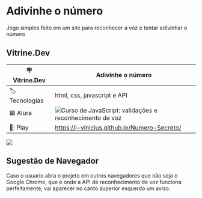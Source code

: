# Adivinhe o número

Jogo simples feito em um site para reconhecer a voz e tentar adivinhar o número

## Vitrine.Dev

| :placard: Vitrine.Dev | Adivinhe o número |
| -------------  | --- |
| :label: Tecnologias | html, css, javascript e API |
| 🟦 Alura         | ![Curso de JavaScript: validações e reconhecimento de voz](https://cursos.alura.com.br/course/javascript-validacoes-reconhecimento-voz)|
| 🔗: Play     | https://j-vinicius.github.io/Numero-Secreto/ |

![](https://github.com/J-Vinicius/Numero-Secreto/assets/80431647/b55bf9ef-bfde-4c60-a289-fcc6d23a50f4#vitrinedev)

## Sugestão de Navegador

Caso o usuario abra o projeto em outros navegadores que não seja o Google Chrome, que é onde a API de reconhecimento de voz funciona perfeitamente, vai aparecer no canto superior esquerdo um aviso.
